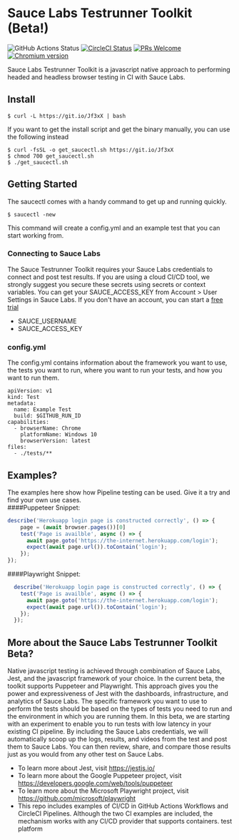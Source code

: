 # Sauce Labs  Testrunner Toolkit (Beta!)

<!-- [START badges] -->
![GitHub Actions Status](https://github.com/saucelabs/saucectl/workflows/Sauce%20Pipeline%20Browser%20Tests/badge.svg)
[![CircleCI Status](https://circleci.com/gh/saucelabs/saucectl.svg?style=shield&circle-token=:circle-token)](https://circleci.com/gh/saucelabs/saucectl)
[![PRs Welcome](https://img.shields.io/badge/PRs-welcome-brightgreen.svg)](https://saucelabs.com/how-to-contribute.html#your-first-pull-request)
[![Chromium version](https://img.shields.io/badge/chromium-84.0.4131.0-blue.svg?logo=google-chrome)](https://www.chromium.org/Home)
<!-- [END badges] -->

Sauce Labs  Testrunner Toolkit is a javascript native approach to performing headed and headless browser 
testing in CI with Sauce Labs.

<!-- [START gettingstarted] -->

## Install
```
$ curl -L https://git.io/Jf3xX | bash
```
If you want to get the install script and get the binary manually, you can use the following instead
```
$ curl -fsSL -o get_saucectl.sh https://git.io/Jf3xX
$ chmod 700 get_saucectl.sh
$ ./get_saucectl.sh
```

## Getting Started
The saucectl comes with a handy command to get up and running quickly.
```
$ saucectl -new
```
This command will create a config.yml and an example test that you can start working from.

### Connecting to Sauce Labs
The Sauce Testrunner Toolkit requires your Sauce Labs credentials to connect and post test results.  If you are
using a cloud CI/CD tool, we strongly suggest you secure these secrets using secrets or context variables.  You
can get your SAUCE_ACCESS_KEY from Account > User Settings in Sauce Labs.  If you don't have an account, you can
start a [free trial](https://saucelabs.com/sign-up)
- SAUCE_USERNAME
- SAUCE_ACCESS_KEY
 
### config.yml
The config.yml contains information about the framework you want
 to use, the tests you want to run, where you want to run your tests, and how you want to run them.
```
apiVersion: v1
kind: Test
metadata:
  name: Example Test
  build: $GITHUB_RUN_ID
capabilities:
  - browserName: Chrome
    platformName: Windows 10
    browserVersion: latest
files:
  - ./tests/**
```
<!-- [END gettingstarted] -->

<!-- [START abouttherepo] -->
## Examples?

The examples here show how Pipeline testing can be used. Give it a try and find your own use cases.
<br />
####Puppeteer Snippet:
```js
describe('Herokuapp login page is constructed correctly', () => {
    page = (await browser.pages())[0]
    test('Page is availble', async () => {
      await page.goto('https://the-internet.herokuapp.com/login');
      expect(await page.url()).toContain('login');
    });
});
```

####Playwright Snippet:
```js
  describe('Herokuapp login page is constructed correctly', () => {
    test('Page is availble', async () => {
      await page.goto('https://the-internet.herokuapp.com/login');
      expect(await page.url()).toContain('login');
    });
  });
```
<!-- [END abouttherepo] -->


<!-- [START about] -->
## More about the Sauce Labs Testrunner Toolkit Beta?

Native javascript testing is achieved through combination of Sauce Labs, Jest, and the javascript framework of
 your choice.  In the current beta, the toolkit supports Puppeteer and Playwright.  This approach gives you
 the power and expressiveness of Jest with the dashboards, infrastructure, and analytics of Sauce Labs.  The
 specific framework you want to use to perform the tests should be based on the types of tests you need to run
 and the environment in which you are running them.  In this beta, we are starting with an experiment to enable
 you to run tests with low latency in your existing CI pipeline.  By including the Sauce Labs credentials, we
 will automatically scoop up the logs, results, and videos from the test and post them to Sauce Labs.  You can
 then review, share, and compare those results just as you would from any other test on Sauce Labs.

* To learn more about Jest, visit https://jestjs.io/
* To learn more about the Google Puppeteer project, visit https://developers.google.com/web/tools/puppeteer
* To learn more about the Microsoft Playwright project, visit https://github.com/microsoft/playwright
* This repo includes examples of CI/CD in GitHub Actions Workflows and CircleCI Pipelines.  Although the two 
  CI examples are included, the mechanism works with any CI/CD provider that supports containers.
test platform
<!-- [END about] -->
